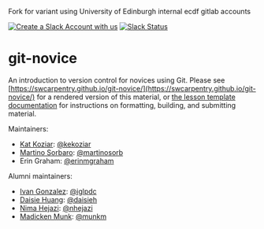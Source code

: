 Fork for variant using University of Edinburgh internal ecdf gitlab accounts

[![Create a Slack Account with us](https://img.shields.io/badge/Create_Slack_Account-The_Carpentries-071159.svg)](https://slack-invite.carpentries.org/)
[![Slack Status](https://img.shields.io/badge/Slack_Channel-swc--git-E01563.svg)](https://carpentries.slack.com/messages/C91JS49HD)

# git-novice

An introduction to version control for novices using Git.
Please see [https://swcarpentry.github.io/git-novice/](https://swcarpentry.github.io/git-novice/) for a rendered version of this material,
or [the lesson template documentation][lesson-example] for instructions on formatting, building, and submitting material.

Maintainers:

- [Kat Koziar][koziar_kat]: [@kekoziar](https://github.com/kekoziar)
- [Martino Sorbaro][sorbaro_mart]: [@martinosorb](https://github.com/martinosorb)
- Erin Graham: [@erinmgraham](https://github.com/erinmgraham)

Alumni maintainers:

- [Ivan Gonzalez][gonzalez_ivan]: [@iglpdc](https://github.com/iglpdc)
- [Daisie Huang][huang_daisie]: [@daisieh](https://github.com/daisieh)
- [Nima Hejazi][hejazi_nima]: [@nhejazi](https://github.com/nhejazi)
- [Madicken Munk][munk_madicken]: [@munkm](https://github.com/munkm)


[lesson-example]: https://carpentries.github.io/sandpaper-docs/
[hejazi_nima]: https://carpentries.org/instructors/#nhejazi
[koziar_kat]: https://carpentries.org/instructors/#kekoziar
[munk_madicken]: https://carpentries.org/instructors/#munkm
[gonzalez_ivan]: https://carpentries.org/instructors/#iglpdc
[huang_daisie]: https://software-carpentry.org/team/#huang_daisie
[sorbaro_mart]: https://carpentries.org/instructors/#martinosorb
